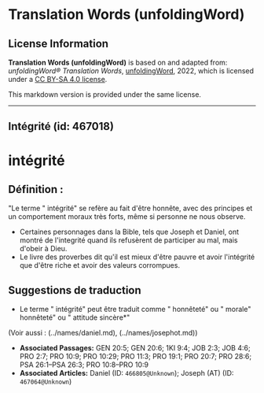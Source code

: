 # Translation Words (unfoldingWord)

## License Information

**Translation Words (unfoldingWord)** is based on and adapted from: _unfoldingWord® Translation Words_, [unfoldingWord](https://unfoldingword.org/utw), 2022, which is licensed under a [CC BY-SA 4.0 license](https://creativecommons.org/licenses/by-sa/4.0/legalcode.en).

This markdown version is provided under the same license.



--------------------------------

## Intégrité (id: 467018)

intégrité
=========

Définition :
------------

"Le terme " intégrité" se refère au fait d'être honnête, avec des principes et un comportement moraux très forts, même si personne ne nous observe.

* Certaines personnages dans la Bible, tels que Joseph et Daniel, ont montré de l'integrité quand ils refusèrent de participer au mal, mais d'obeir à Dieu.
* Le livre des proverbes dit qu'il est mieux d'être pauvre et avoir l'intégrité que d'être riche et avoir des valeurs corrompues.

Suggestions de traduction
-------------------------

* Le terme " intégrité" peut être traduit comme " honnêteté" ou " morale" honnêteté" ou " attitude sincère\*"

(Voir aussi : (../names/daniel.md), (../names/josephot.md))

* **Associated Passages:** GEN 20:5; GEN 20:6; 1KI 9:4; JOB 2:3; JOB 4:6; PRO 2:7; PRO 10:9; PRO 10:29; PRO 11:3; PRO 19:1; PRO 20:7; PRO 28:6; PSA 26:1–PSA 26:3; PRO 10:8–PRO 10:9
* **Associated Articles:** Daniel (ID: `466805@Unknown`); Joseph (AT) (ID: `467064@Unknown`)

